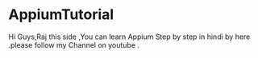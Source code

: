 # AppiumTutorial
Hi Guys,Raj this side ,You can learn Appium Step by step in hindi by here .please follow my Channel on youtube .
